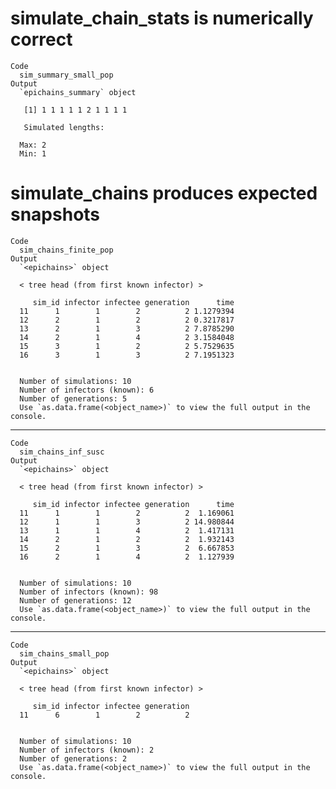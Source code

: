 # simulate_chain_stats is numerically correct

    Code
      sim_summary_small_pop
    Output
      `epichains_summary` object 
      
       [1] 1 1 1 1 1 2 1 1 1 1
      
       Simulated lengths: 
      
      Max: 2
      Min: 1

# simulate_chains produces expected snapshots

    Code
      sim_chains_finite_pop
    Output
      `<epichains>` object
      
      < tree head (from first known infector) >
      
         sim_id infector infectee generation      time
      11      1        1        2          2 1.1279394
      12      2        1        2          2 0.3217817
      13      2        1        3          2 7.8785290
      14      2        1        4          2 3.1584048
      15      3        1        2          2 5.7529635
      16      3        1        3          2 7.1951323
      
      
      Number of simulations: 10
      Number of infectors (known): 6
      Number of generations: 5
      Use `as.data.frame(<object_name>)` to view the full output in the console.

---

    Code
      sim_chains_inf_susc
    Output
      `<epichains>` object
      
      < tree head (from first known infector) >
      
         sim_id infector infectee generation      time
      11      1        1        2          2  1.169061
      12      1        1        3          2 14.980844
      13      1        1        4          2  1.417131
      14      2        1        2          2  1.932143
      15      2        1        3          2  6.667853
      16      2        1        4          2  1.127939
      
      
      Number of simulations: 10
      Number of infectors (known): 98
      Number of generations: 12
      Use `as.data.frame(<object_name>)` to view the full output in the console.

---

    Code
      sim_chains_small_pop
    Output
      `<epichains>` object
      
      < tree head (from first known infector) >
      
         sim_id infector infectee generation
      11      6        1        2          2
      
      
      Number of simulations: 10
      Number of infectors (known): 2
      Number of generations: 2
      Use `as.data.frame(<object_name>)` to view the full output in the console.

